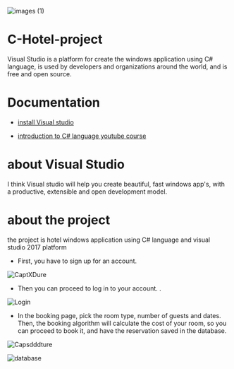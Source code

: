 ![images (1)](https://user-images.githubusercontent.com/80223613/120051011-a2a65780-c027-11eb-809d-14b22ab61b67.png)
# C-Hotel-project
Visual Studio is a platform for create the windows application using C# language,  is used by developers and organizations around the world, and is free and open source.

# Documentation
* [install Visual studio](https://developer.android.com/studio)

* [introduction to C# language youtube course](https://www.youtube.com/watch?v=pSiIHe2uZ2w&list=PLPV2KyIb3jR6ZkG8gZwJYSjnXxmfPAl51)

# about Visual Studio
I think Visual studio will help you create beautiful, fast windows app's, with a productive, extensible and open development model.

# about the project
the project is hotel windows application using C# language and visual studio 2017 platform  
* First, you have to sign up for an account.

![CaptXDure](https://user-images.githubusercontent.com/80223613/120052520-64f8fd00-c02e-11eb-8b5b-73192b5ec33b.PNG)

* Then you can proceed to log in to your account.
.

![Login](https://user-images.githubusercontent.com/80223613/120052599-bd2fff00-c02e-11eb-8154-0841ef9dc2db.PNG)

* In the booking page, pick the room type, number of guests and dates. Then, the booking algorithm will calculate the cost of your room, so you can proceed to book it, and have the reservation saved in the database.

![Capsdddture](https://user-images.githubusercontent.com/80223613/120052796-b9e94300-c02f-11eb-92af-86c81bf3b9aa.PNG)

![database](https://user-images.githubusercontent.com/80223613/120052803-c5d50500-c02f-11eb-92ff-535d68d4ec23.PNG)


